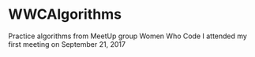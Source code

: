 # WWCAlgorithms
Practice algorithms from MeetUp group Women Who Code
I attended my first meeting on September 21, 2017
